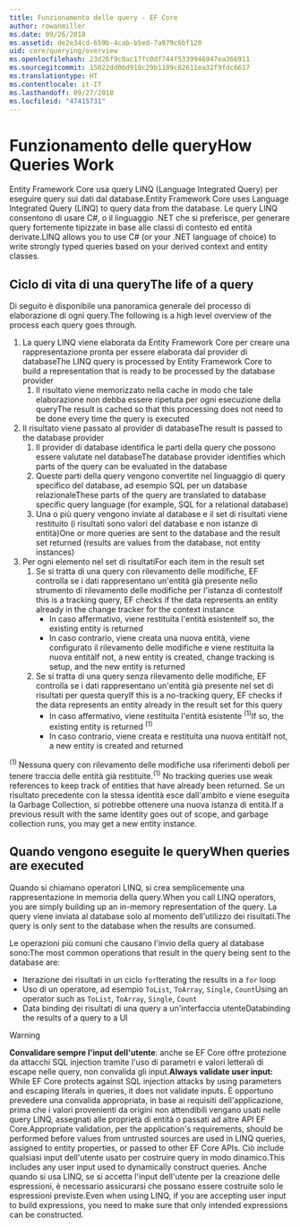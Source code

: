 ```yaml
---
title: Funzionamento delle query - EF Core
author: rowanmiller
ms.date: 09/26/2018
ms.assetid: de2e34cd-659b-4cab-b5ed-7a979c6bf120
uid: core/querying/overview
ms.openlocfilehash: 23d26f9c0ac17fc0df744f5339946947ea366911
ms.sourcegitcommit: 15022dd06d919c29b1189c82611ea32f9fdc6617
ms.translationtype: HT
ms.contentlocale: it-IT
ms.lasthandoff: 09/27/2018
ms.locfileid: "47415731"
---
```

# <a name="how-queries-work"></a><span data-ttu-id="5748d-102">Funzionamento delle query</span><span class="sxs-lookup"><span data-stu-id="5748d-102">How Queries Work</span></span>

<span data-ttu-id="5748d-103">Entity Framework Core usa query LINQ (Language Integrated Query) per eseguire query sui dati dal database.</span><span class="sxs-lookup"><span data-stu-id="5748d-103">Entity Framework Core uses Language Integrated Query (LINQ) to query data from the database.</span></span> <span data-ttu-id="5748d-104">Le query LINQ consentono di usare C#, o il linguaggio .NET che si preferisce, per generare query fortemente tipizzate in base alle classi di contesto ed entità derivate.</span><span class="sxs-lookup"><span data-stu-id="5748d-104">LINQ allows you to use C# (or your .NET language of choice) to write strongly typed queries based on your derived context and entity classes.</span></span>

## <a name="the-life-of-a-query"></a><span data-ttu-id="5748d-105">Ciclo di vita di una query</span><span class="sxs-lookup"><span data-stu-id="5748d-105">The life of a query</span></span>

<span data-ttu-id="5748d-106">Di seguito è disponibile una panoramica generale del processo di elaborazione di ogni query.</span><span class="sxs-lookup"><span data-stu-id="5748d-106">The following is a high level overview of the process each query goes through.</span></span>

1. <span data-ttu-id="5748d-107">La query LINQ viene elaborata da Entity Framework Core per creare una rappresentazione pronta per essere elaborata dal provider di database</span><span class="sxs-lookup"><span data-stu-id="5748d-107">The LINQ query is processed by Entity Framework Core to build a representation that is ready to be processed by the database provider</span></span>
   1. <span data-ttu-id="5748d-108">Il risultato viene memorizzato nella cache in modo che tale elaborazione non debba essere ripetuta per ogni esecuzione della query</span><span class="sxs-lookup"><span data-stu-id="5748d-108">The result is cached so that this processing does not need to be done every time the query is executed</span></span>
2. <span data-ttu-id="5748d-109">Il risultato viene passato al provider di database</span><span class="sxs-lookup"><span data-stu-id="5748d-109">The result is passed to the database provider</span></span>
   1. <span data-ttu-id="5748d-110">Il provider di database identifica le parti della query che possono essere valutate nel database</span><span class="sxs-lookup"><span data-stu-id="5748d-110">The database provider identifies which parts of the query can be evaluated in the database</span></span>
   2. <span data-ttu-id="5748d-111">Queste parti della query vengono convertite nel linguaggio di query specifico del database, ad esempio SQL per un database relazionale</span><span class="sxs-lookup"><span data-stu-id="5748d-111">These parts of the query are translated to database specific query language (for example, SQL for a relational database)</span></span>
   3. <span data-ttu-id="5748d-112">Una o più query vengono inviate al database e il set di risultati viene restituito (i risultati sono valori del database e non istanze di entità)</span><span class="sxs-lookup"><span data-stu-id="5748d-112">One or more queries are sent to the database and the result set returned (results are values from the database, not entity instances)</span></span>
3. <span data-ttu-id="5748d-113">Per ogni elemento nel set di risultati</span><span class="sxs-lookup"><span data-stu-id="5748d-113">For each item in the result set</span></span>
   1. <span data-ttu-id="5748d-114">Se si tratta di una query con rilevamento delle modifiche, EF controlla se i dati rappresentano un'entità già presente nello strumento di rilevamento delle modifiche per l'istanza di contesto</span><span class="sxs-lookup"><span data-stu-id="5748d-114">If this is a tracking query, EF checks if the data represents an entity already in the change tracker for the context instance</span></span>
      * <span data-ttu-id="5748d-115">In caso affermativo, viene restituita l'entità esistente</span><span class="sxs-lookup"><span data-stu-id="5748d-115">If so, the existing entity is returned</span></span>
      * <span data-ttu-id="5748d-116">In caso contrario, viene creata una nuova entità, viene configurato il rilevamento delle modifiche e viene restituita la nuova entità</span><span class="sxs-lookup"><span data-stu-id="5748d-116">If not, a new entity is created, change tracking is setup, and the new entity is returned</span></span>
   2. <span data-ttu-id="5748d-117">Se si tratta di una query senza rilevamento delle modifiche, EF controlla se i dati rappresentano un'entità già presente nel set di risultati per questa query</span><span class="sxs-lookup"><span data-stu-id="5748d-117">If this is a no-tracking query, EF checks if the data represents an entity already in the result set for this query</span></span>
      * <span data-ttu-id="5748d-118">In caso affermativo, viene restituita l'entità esistente <sup>(1)</sup></span><span class="sxs-lookup"><span data-stu-id="5748d-118">If so, the existing entity is returned <sup>(1)</sup></span></span>
      * <span data-ttu-id="5748d-119">In caso contrario, viene creata e restituita una nuova entità</span><span class="sxs-lookup"><span data-stu-id="5748d-119">If not, a new entity is created and returned</span></span>

<span data-ttu-id="5748d-120"><sup>(1) </sup> Nessuna query con rilevamento delle modifiche usa riferimenti deboli per tenere traccia delle entità già restituite.</span><span class="sxs-lookup"><span data-stu-id="5748d-120"><sup>(1)</sup> No tracking queries use weak references to keep track of entities that have already been returned.</span></span> <span data-ttu-id="5748d-121">Se un risultato precedente con la stessa identità esce dall'ambito e viene eseguita la Garbage Collection, si potrebbe ottenere una nuova istanza di entità.</span><span class="sxs-lookup"><span data-stu-id="5748d-121">If a previous result with the same identity goes out of scope, and garbage collection runs, you may get a new entity instance.</span></span>

## <a name="when-queries-are-executed"></a><span data-ttu-id="5748d-122">Quando vengono eseguite le query</span><span class="sxs-lookup"><span data-stu-id="5748d-122">When queries are executed</span></span>

<span data-ttu-id="5748d-123">Quando si chiamano operatori LINQ, si crea semplicemente una rappresentazione in memoria della query.</span><span class="sxs-lookup"><span data-stu-id="5748d-123">When you call LINQ operators, you are simply building up an in-memory representation of the query.</span></span> <span data-ttu-id="5748d-124">La query viene inviata al database solo al momento dell'utilizzo dei risultati.</span><span class="sxs-lookup"><span data-stu-id="5748d-124">The query is only sent to the database when the results are consumed.</span></span>

<span data-ttu-id="5748d-125">Le operazioni più comuni che causano l'invio della query al database sono:</span><span class="sxs-lookup"><span data-stu-id="5748d-125">The most common operations that result in the query being sent to the database are:</span></span>
* <span data-ttu-id="5748d-126">Iterazione dei risultati in un ciclo `for`</span><span class="sxs-lookup"><span data-stu-id="5748d-126">Iterating the results in a `for` loop</span></span>
* <span data-ttu-id="5748d-127">Uso di un operatore, ad esempio `ToList`, `ToArray`, `Single`, `Count`</span><span class="sxs-lookup"><span data-stu-id="5748d-127">Using an operator such as `ToList`, `ToArray`, `Single`, `Count`</span></span>
* <span data-ttu-id="5748d-128">Data binding dei risultati di una query a un'interfaccia utente</span><span class="sxs-lookup"><span data-stu-id="5748d-128">Databinding the results of a query to a UI</span></span>

> [!WARNING]  
> <span data-ttu-id="5748d-129">**Convalidare sempre l'input dell'utente**: anche se EF Core offre protezione da attacchi SQL injection tramite l'uso di parametri e valori letterali di escape nelle query, non convalida gli input.</span><span class="sxs-lookup"><span data-stu-id="5748d-129">**Always validate user input:** While EF Core protects against SQL injection attacks by using parameters and escaping literals in queries, it does not validate inputs.</span></span> <span data-ttu-id="5748d-130">È opportuno prevedere una convalida appropriata, in base ai requisiti dell'applicazione, prima che i valori provenienti da origini non attendibili vengano usati nelle query LINQ, assegnati alle proprietà di entità o passati ad altre API EF Core.</span><span class="sxs-lookup"><span data-stu-id="5748d-130">Appropriate validation, per the application's requirements, should be performed before values from untrusted sources are used in LINQ queries, assigned to entity properties, or passed to other EF Core APIs.</span></span> <span data-ttu-id="5748d-131">Ciò include qualsiasi input dell'utente usato per costruire query in modo dinamico.</span><span class="sxs-lookup"><span data-stu-id="5748d-131">This includes any user input used to dynamically construct queries.</span></span> <span data-ttu-id="5748d-132">Anche quando si usa LINQ, se si accetta l'input dell'utente per la creazione delle espressioni, è necessario assicurarsi che possano essere costruite solo le espressioni previste.</span><span class="sxs-lookup"><span data-stu-id="5748d-132">Even when using LINQ, if you are accepting user input to build expressions, you need to make sure that only intended expressions can be constructed.</span></span>
